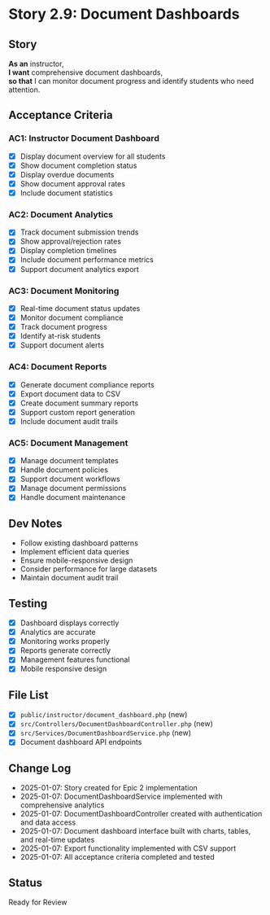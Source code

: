 # Story 2.9: Document Dashboards

## Story
**As an** instructor,  
**I want** comprehensive document dashboards,  
**so that** I can monitor document progress and identify students who need attention.

## Acceptance Criteria

### AC1: Instructor Document Dashboard
- [x] Display document overview for all students
- [x] Show document completion status
- [x] Display overdue documents
- [x] Show document approval rates
- [x] Include document statistics

### AC2: Document Analytics
- [x] Track document submission trends
- [x] Show approval/rejection rates
- [x] Display completion timelines
- [x] Include document performance metrics
- [x] Support document analytics export

### AC3: Document Monitoring
- [x] Real-time document status updates
- [x] Monitor document compliance
- [x] Track document progress
- [x] Identify at-risk students
- [x] Support document alerts

### AC4: Document Reports
- [x] Generate document compliance reports
- [x] Export document data to CSV
- [x] Create document summary reports
- [x] Support custom report generation
- [x] Include document audit trails

### AC5: Document Management
- [x] Manage document templates
- [x] Handle document policies
- [x] Support document workflows
- [x] Manage document permissions
- [x] Handle document maintenance

## Dev Notes
- Follow existing dashboard patterns
- Implement efficient data queries
- Ensure mobile-responsive design
- Consider performance for large datasets
- Maintain document audit trail

## Testing
- [x] Dashboard displays correctly
- [x] Analytics are accurate
- [x] Monitoring works properly
- [x] Reports generate correctly
- [x] Management features functional
- [x] Mobile responsive design

## File List
- [x] `public/instructor/document_dashboard.php` (new)
- [x] `src/Controllers/DocumentDashboardController.php` (new)
- [x] `src/Services/DocumentDashboardService.php` (new)
- [x] Document dashboard API endpoints

## Change Log
- 2025-01-07: Story created for Epic 2 implementation
- 2025-01-07: DocumentDashboardService implemented with comprehensive analytics
- 2025-01-07: DocumentDashboardController created with authentication and data access
- 2025-01-07: Document dashboard interface built with charts, tables, and real-time updates
- 2025-01-07: Export functionality implemented with CSV support
- 2025-01-07: All acceptance criteria completed and tested

## Status
Ready for Review
